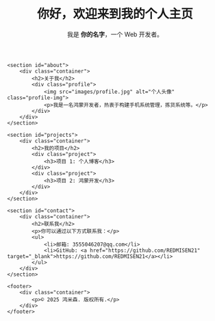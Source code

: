 
<html lang="en">
<head>
    <meta charset="UTF-8">
    <meta name="viewport" content="width=device-width, initial-scale=1.0">
    <title>个人主页</title>
    <link rel="stylesheet" href="css/style.css">
</head>
<body>
    <header>
        <div class="container">
            <h1>你好，欢迎来到我的个人主页</h1>
            <p>我是 <strong>你的名字</strong>，一个 Web 开发者。</p>
        </div>
    </header>

    <section id="about">
        <div class="container">
            <h2>关于我</h2>
            <div class="profile">
                <img src="images/profile.jpg" alt="个人头像" class="profile-img">
                <p>我是一名鸿蒙开发者，热衷于构建手机系统管理，拣货系统等。</p>
            </div>
        </div>
    </section>

    <section id="projects">
        <div class="container">
            <h2>我的项目</h2>
            <div class="project">
                <h3>项目 1: 个人博客</h3>
            </div>
            <div class="project">
                <h3>项目 2: 鸿蒙开发</h3>
            </div>
        </div>
    </section>

    <section id="contact">
        <div class="container">
            <h2>联系我</h2>
            <p>你可以通过以下方式联系我：</p>
            <ul>
                <li>邮箱: 3555046207@qq.com</li>
                <li>GitHub: <a href="https://github.com/REDMISEN21" target="_blank">https://github.com/REDMISEN21</a></li>
            </ul>
        </div>
    </section>

    <footer>
        <div class="container">
            <p>© 2025 鸿米森. 版权所有.</p>
        </div>
    </footer>

